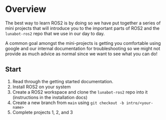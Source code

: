 # Overview
The best way to learn ROS2 is by doing so we have put together a series of mini projects that will introduce you to the important parts of ROS2 and the `lunabot-ros2` repo that we use in our day to day. 

A common goal amongst the mini-projects is getting you comfortable using google and our internal documentation for troubleshooting so we might not provide as much advice as normal since we want to see what you can do!

## Start
1. Read through the getting started documentation.
2. Install ROS2 on your system
3. Create a ROS2 workspace and clone the `lunabot-ros2` repo into it (instructions in the installation docs)
4. Create a new branch from `main` using `git checkout -b intro/<your-name>`
5. Complete projects 1, 2, and 3